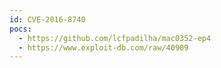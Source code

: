 ```yaml
---
id: CVE-2016-8740
pocs:
  - https://github.com/lcfpadilha/mac0352-ep4
  - https://www.exploit-db.com/raw/40909
---
```

